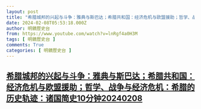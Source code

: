 ```yaml
---
layout: post
title: "希腊城邦的兴起与斗争：雅典与斯巴达；希腊共和国：经济危机与欧盟援助；哲学、战争与经济危机：希腊的历史轨迹：诸国简史10分钟20240208"
date: 2024-02-08T05:53:18.000Z
author: 明鏡歷史台
from: https://www.youtube.com/watch?v=lnRgf4a0H3M
tags: [ 明鏡歷史台 ]
comments: True
categories: [ 明鏡歷史台 ]
---
```

<!--1707371598000-->
[希腊城邦的兴起与斗争：雅典与斯巴达；希腊共和国：经济危机与欧盟援助；哲学、战争与经济危机：希腊的历史轨迹：诸国简史10分钟20240208](https://www.youtube.com/watch?v=lnRgf4a0H3M)
------

<div>

</div>
